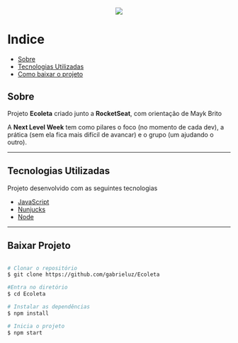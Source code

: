 <h1 align="center">
<img src="https://ik.imagekit.io/bzw0ybymdr/logo_1YiHLRLXZ.svg">
</h1>

# Indice

- [Sobre](#Sobre)
- [Tecnologias Utilizadas](#Tecnologias-Utilizadas)
- [Como baixar o projeto](#Baixar-Projeto)


## Sobre

  Projeto **Ecoleta**  criado junto a **RocketSeat**, 
com orientação de Mayk Brito


A **Next Level Week** tem como pilares o foco (no momento de cada dev), a prática (sem ela fica mais difícil de avancar) e o grupo (um ajudando o outro).

---

## Tecnologias Utilizadas

Projeto desenvolvido com as seguintes tecnologias

- [JavaScript](https://devdocs.io/javascript/)
- [Nunjucks](https://mozilla.github.io/nunjucks/)
- [Node](https://nodejs.org/en/docs/)

---

## Baixar Projeto

```bash

# Clonar o repositório
$ git clone https://github.com/gabrieluz/Ecoleta

#Entra no diretório
$ cd Ecoleta

# Instalar as dependências
$ npm install

# Inicia o projeto
$ npm start

```


